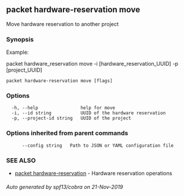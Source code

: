 ## packet hardware-reservation move

Move hardware reservation to another project

### Synopsis

Example:

packet hardware_reservation move -i [hardware_reservation_UUID] -p [project_UUID]


```
packet hardware-reservation move [flags]
```

### Options

```
  -h, --help                help for move
  -i, --id string           UUID of the hardware reservation
  -p, --project-id string   UUID of the project
```

### Options inherited from parent commands

```
      --config string   Path to JSON or YAML configuration file
```

### SEE ALSO

* [packet hardware-reservation](packet_hardware-reservation.md)	 - Hardware reservation operations

###### Auto generated by spf13/cobra on 21-Nov-2019
